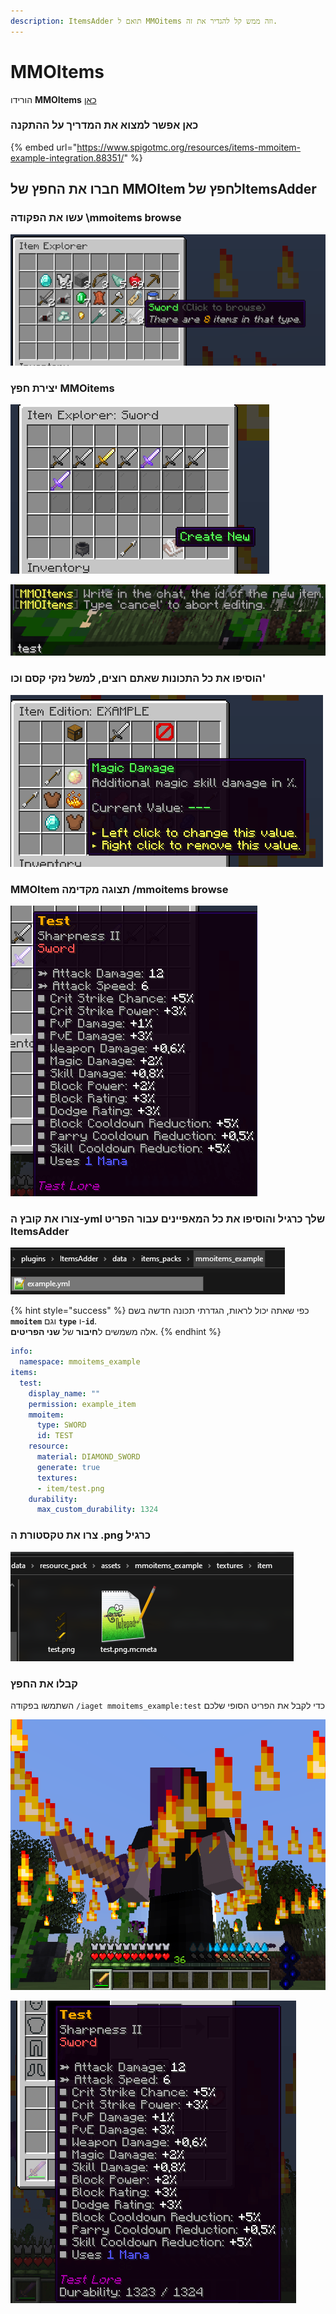 ```yaml
---
description: ItemsAdder תואם ל MMOitems וזה ממש קל להגדיר את זה.
---
```


# MMOItems

הורידו **MMOItems** [כאן](https://www.spigotmc.org/resources/mmoitems-premium.39267/)

### כאן אפשר למצוא את המדריך על ההתקנה

{% embed url="https://www.spigotmc.org/resources/items-mmoitem-example-integration.88351/" %}

## חברו את החפץ של MMOItem לחפץ שלItemsAdder  

### עשו את הפקודה \mmoitems browse

![](<../../../.gitbook/assets/immagine (25).png>)

### יצירת חפץ MMOitems 

![](<../../../.gitbook/assets/immagine (26).png>)

![](<../../../.gitbook/assets/immagine (29).png>)

### הוסיפו את כל התכונות שאתם רוצים, למשל נזקי קסם וכו'

![](<../../../.gitbook/assets/immagine (28).png>)

### MMOItem תצוגה מקדימה /mmoitems browse

![](<../../../.gitbook/assets/immagine (30).png>)



### צורו את קובץ ה-yml שלך כרגיל והוסיפו את כל המאפיינים עבור הפריט ItemsAdder

![](<../../../.gitbook/assets/immagine (32).png>)

{% hint style="success" %}
כפי שאתה יכול לראות, הגדרתי תכונה חדשה בשם **`mmoitem`** וגם **`type`** ו-**`id`**.\
אלה משמשים ל**חיבור** של **שני הפריטים**.
{% endhint %}

```yaml
info:
  namespace: mmoitems_example
items:
  test:
    display_name: ""
    permission: example_item
    mmoitem:
      type: SWORD
      id: TEST
    resource:
      material: DIAMOND_SWORD
      generate: true
      textures:
      - item/test.png
    durability:
      max_custom_durability: 1324
```

### צרו את טקסטורת ה .png כרגיל

![](<../../../.gitbook/assets/immagine (31).png>)

### קבלו את החפץ

השתמשו בפקודה `/iaget mmoitems_example:test` כדי לקבל את הפריט הסופי שלכם

![](<../../../.gitbook/assets/immagine (33).png>)

![](<../../../.gitbook/assets/immagine (34).png>)
